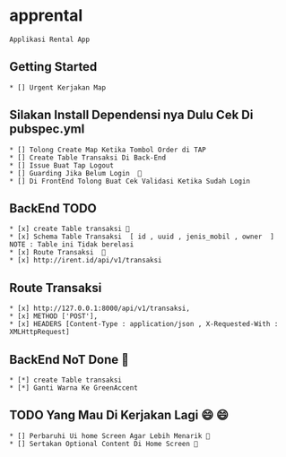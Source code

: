 # apprental

    Applikasi Rental App 

## Getting Started

    * [] Urgent Kerjakan Map

## Silakan Install Dependensi nya Dulu Cek Di pubspec.yml

    * [] Tolong Create Map Ketika Tombol Order di TAP
    * [] Create Table Transaksi Di Back-End 
    * [] Issue Buat Tap Logout
    * [] Guarding Jika Belum Login  🌝 
    * [] Di FrontEnd Tolong Buat Cek Validasi Ketika Sudah Login

## BackEnd TODO 
    * [x] create Table transaksi 🏩 
    * [x] Schema Table Transaksi  [ id , uuid , jenis_mobil , owner  ] NOTE : Table ini Tidak berelasi 
    * [x] Route Transaksi  🏩 
    * [x] http://irent.id/api/v1/transaksi

## Route Transaksi
    * [x] http://127.0.0.1:8000/api/v1/transaksi,
    * [x] METHOD ['POST'], 
    * [x] HEADERS [Content-Type : application/json , X-Requested-With : XMLHttpRequest]

## BackEnd NoT Done  🔧 
    * [*] create Table transaksi
    * [*] Ganti Warna Ke GreenAccent

## TODO Yang Mau Di Kerjakan Lagi :smile:  😄 
    * [] Perbaruhi Ui home Screen Agar Lebih Menarik 🏩 
    * [] Sertakan Optional Content Di Home Screen 🏩 
